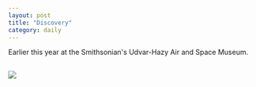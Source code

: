```yaml
---
layout: post
title: "Discovery"
category: daily
---
```

<p></p>
Earlier this year at the Smithsonian's Udvar-Hazy Air and Space Museum.
<p></p>

<img src="{{ ASSET_PATH }}/images/discovery.jpg" style="display: block; margin-left: 0px; margin-right: auto; margin-top: 30px; margin-bottom: 30px;">